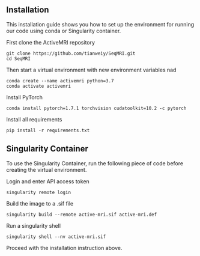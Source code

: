 ## Installation
This installation guide shows you how to set up the environment for running our code using conda or Singularity container.

First clone the ActiveMRI repository
```
git clone https://github.com/tianweiy/SeqMRI.git
cd SeqMRI
```
Then start a virtual environment with new environment variables nad
```
conda create --name activemri python=3.7
conda activate activemri 
```
Install PyTorch 
```
conda install pytorch=1.7.1 torchvision cudatoolkit=10.2 -c pytorch
```
Install all requirements
```
pip install -r requirements.txt
```
## Singularity Container
To use the Singularity Container, run the following piece of code before creating the virtual environment.

Login and enter API access token
```
singularity remote login
```
Build the image to a .sif file
```
singularity build --remote active-mri.sif active-mri.def
```
Run a singularity shell 
```
singularity shell --nv active-mri.sif
```
Proceed with the installation instruction above.